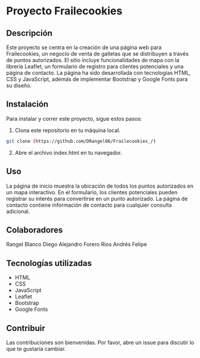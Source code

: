 # Proyecto Frailecookies

## Descripción

Este proyecto se centra en la creación de una página web para Frailecookies, un negocio de venta de galletas que se distribuyen a través de puntos autorizados. El sitio incluye funcionalidades de mapa con la librería Leaflet, un formulario de registro para clientes potenciales y una página de contacto. La página ha sido desarrollada con tecnologías HTML, CSS y JavaScript, además de implementar Bootstrap y Google Fonts para su diseño.

## Instalación

Para instalar y correr este proyecto, sigue estos pasos:

1. Clona este repositorio en tu máquina local.

```bash
git clone (https://github.com/DRangel06/Frailecookies_/)
```

2. Abre el archivo index.html en tu navegador.

## Uso

La página de inicio muestra la ubicación de todos los puntos autorizados en un mapa interactivo.
En el formulario, los clientes potenciales pueden registrar su interés para convertirse en un punto autorizado.
La página de contacto contiene información de contacto para cualquier consulta adicional.

## Colaboradores

Rangel Blanco Diego Alejandro
Forero Rios Andrés Felipe

## Tecnologías utilizadas

+ HTML
+ CSS
+ JavaScript
+ Leaflet
+ Bootstrap
+ Google Fonts

## Contribuir

Las contribuciones son bienvenidas. Por favor, abre un issue para discutir lo que te gustaría cambiar.
